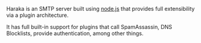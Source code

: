 Haraka is an SMTP server built using [node.js][1] that provides full extensibility via a plugin architecture.

It has full built-in support for plugins that call SpamAssassin, DNS Blocklists, provide authentication, among other things.

[1]: http://nodejs.org/